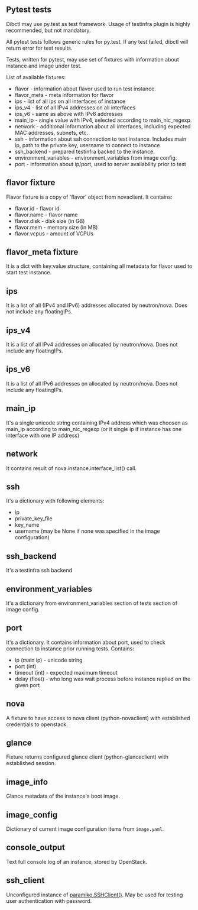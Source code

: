 Pytest tests
---

Dibctl may use py.test as test framework. Usage of testinfra plugin is highly recommended, but not mandatory.

All pytest tests follows generic rules for py.test. If any test failed, dibctl will return error for test results.

Tests, written for pytest, may use set of fixtures with information about instance and image under test.

List of available fixtures:
- flavor - information about flavor used to run test instance.
- flavor_meta - meta information for flavor
- ips - list of all ips  on all interfaces of instance
- ips_v4 - list of all IPv4 addresses on all interfaces
- ips_v6 - same as above with IPv6 addresses
- main_ip - single value with IPv4, selected according to main_nic_regexp.
- network - additional information about all interfaces, including expected MAC addresses, subnets, etc.
- ssh - information about ssh connection to test instance. Includes main ip, path to the private key, username to connect to instance
- ssh_backend - prepared testinfra backed to the instance.
- environment_variables - environment_variables from image config.
- port - information about ip/port, used to server availability prior to test

flavor fixture
---
Flavor fixture is a copy of 'flavor' object from novaclient. It contains:
- flavor.id - flavor id
- flavor.name - flavor name
- flavor.disk - disk size (in GB)
- flavor.mem - memory size (in MB)
- flavor.vcpus - amount of VCPUs

flavor_meta fixture
---
It is a dict with key:value structure, containing all metadata for flavor used to start test instance.

ips
---
It is a list of all (IPv4 and IPv6) addresses allocated by neutron/nova. Does not include any floatingIPs.

ips_v4
---
It is a list of all IPv4 addresses on allocated by neutron/nova. Does not include any floatingIPs.

ips_v6
---
It is a list of all IPv6 addresses on allocated by neutron/nova. Does not include any floatingIPs.

main_ip
---
It's a single unicode string containing IPv4 address which was choosen as main_ip according to main_nic_regexp (or  it single ip if instance has one interface with one IP address)

network
---
It contains result of nova.instance.interface_list() call.

ssh
---
It's a dictionary with following elements:
- ip
- private_key_file
- key_name
- username (may be None if none was specified in the image configuration)

ssh_backend
---
It's a testinfra ssh backend

environment_variables
---
It's a dictionary from environment_variables section of tests section of image config.

port
---
It's a dictionary. It contains information about port, used to check connection to instance prior running tests.
Contains:
- ip (main ip) - unicode string
- port (int)
- timeout (int) - expected maximum timeout
- delay (float) - who long was wait process before instance replied on the given port

nova
---
A fixture to have access to nova client (python-novaclient) with established credentials to
openstack.

glance
---
Fixture returns configured glance client (python-glanceclient) with established session.

image_info
---
Glance metadata of the instance's boot image.

image_config
---
Dictionary of current image configuration items from `image.yaml`.

console_output
---
Text full console log of an instance, stored by OpenStack.

ssh_client
---
Unconfigured instance of [paramiko.SSHClient()](https://docs.paramiko.org/en/stable/api/client.html#paramiko.client.SSHClient).
May be used for testing user authentication with password.